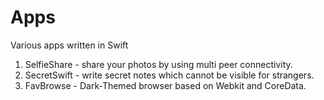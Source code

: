 # Apps
Various apps written in Swift
1. SelfieShare - share your photos by using multi peer connectivity.
2. SecretSwift - write secret notes which cannot be visible for strangers.
3. FavBrowse - Dark-Themed browser based on Webkit and CoreData.
